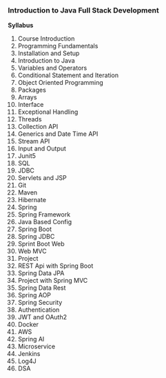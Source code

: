 ### Introduction to Java Full Stack Development
**Syllabus**
1) Course Introduction
2) Programming Fundamentals
3) Installation and Setup
4) Introduction to Java
5) Variables and Operators
6) Conditional Statement and Iteration
7) Object Oriented Programming
8) Packages
9) Arrays
10) Interface
11) Exceptional Handling
12) Threads
13) Collection API
14) Generics and Date Time API
15) Stream API
16) Input and Output
17) Junit5
18) SQL
19) JDBC
20) Servlets and JSP
21) Git
22) Maven
23) Hibernate
24) Spring
25) Spring Framework
26) Java Based Config
27) Spring Boot
28) Spring JDBC
29) Sprint Boot Web
30) Web MVC
31) Project
32) REST Api with Spring Boot
33) Spring Data JPA
34) Project with Spring MVC
35) Spring Data Rest
36) Spring AOP
37) Spring Security
38) Authentication
39) JWT and OAuth2
40) Docker
41) AWS
42) Spring AI
43) Microservice
44) Jenkins
45) Log4J
46) DSA